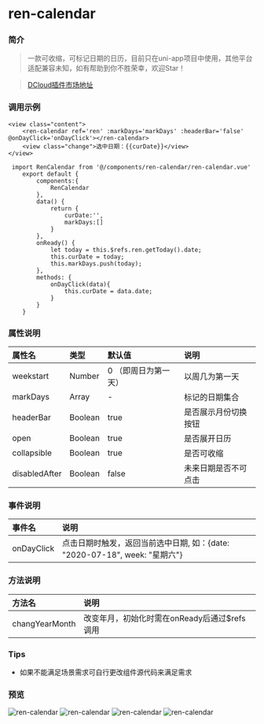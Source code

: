 # ren-calendar

### 简介
> 一款可收缩，可标记日期的日历，目前只在uni-app项目中使用，其他平台适配兼容未知，如有帮助到你不胜荣幸，欢迎Star！

>[DCloud插件市场地址](https://ext.dcloud.net.cn/plugin?id=1795)



### 调用示例

```
<view class="content">
    <ren-calendar ref='ren' :markDays='markDays' :headerBar='false' @onDayClick='onDayClick'></ren-calendar>
    <view class="change">选中日期：{{curDate}}</view>
</view>
```

```
 import RenCalendar from '@/components/ren-calendar/ren-calendar.vue'
	export default {
        components:{
            RenCalendar
        },
		data() {
			return {
				curDate:'',
                markDays:[]
			}
		},
		onReady() {
            let today = this.$refs.ren.getToday().date;
            this.curDate = today;
            this.markDays.push(today);
		},
		methods: {
            onDayClick(data){
                this.curDate = data.date;
            }
		}
	}
```

### 属性说明

| 属性名 | 类型   | 默认值 | 说明   |
| :----- | :----- | :----- | :----- |
| weekstart | Number | 0 （即周日为第一天）| 以周几为第一天|
| markDays | Array | - | 标记的日期集合 |
| headerBar | Boolean | true | 是否展示月份切换按钮 |
| open | Boolean | true | 是否展开日历 |
| collapsible | Boolean | true | 是否可收缩 |
| disabledAfter | Boolean | false | 未来日期是否不可点击 |


### 事件说明

| 事件名 | 说明   | 
| :----- | :----- | 
| onDayClick | 点击日期时触发，返回当前选中日期, 如：{date: "2020-07-18", week: "星期六"}  |



### 方法说明

| 方法名 | 说明   | 
| :----- | :----- | 
| changYearMonth | 改变年月，初始化时需在onReady后通过$refs调用  |

### Tips

* 如果不能满足场景需求可自行更改组件源代码来满足需求

### 预览

![ren-calendar](https://i.loli.net/2020/07/16/rN5sGIofx7FJz8Y.png)
![ren-calendar](https://i.loli.net/2020/07/16/a14rGY8JgIpimqv.png)
![ren-calendar](https://i.loli.net/2020/07/16/ejMgK3EqLIdhPRO.png)
![ren-calendar](https://i.loli.net/2020/07/16/LKZIRAgDweESxWl.png)
